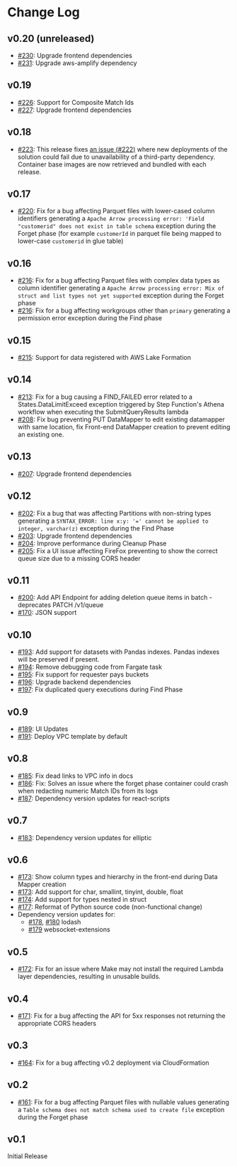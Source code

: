# Change Log

## v0.20 (unreleased)

- [#230](https://github.com/awslabs/amazon-s3-find-and-forget/pull/230): Upgrade
  frontend dependencies
- [#231](https://github.com/awslabs/amazon-s3-find-and-forget/pull/231): Upgrade
  aws-amplify dependency

## v0.19

- [#226](https://github.com/awslabs/amazon-s3-find-and-forget/pull/226): Support
  for Composite Match Ids
- [#227](https://github.com/awslabs/amazon-s3-find-and-forget/pull/227): Upgrade
  frontend dependencies

## v0.18

- [#223](https://github.com/awslabs/amazon-s3-find-and-forget/pull/223): This
  release fixes
  [an issue (#222)](https://github.com/awslabs/amazon-s3-find-and-forget/issues/222)
  where new deployments of the solution could fail due to unavailability of a
  third-party dependency. Container base images are now retrieved and bundled
  with each release.

## v0.17

- [#220](https://github.com/awslabs/amazon-s3-find-and-forget/pull/220): Fix for
  a bug affecting Parquet files with lower-cased column identifiers generating a
  `Apache Arrow processing error: 'Field "customerid" does not exist in table schema`
  exception during the Forget phase (for example `customerId` in parquet file
  being mapped to lower-case `customerid` in glue table)

## v0.16

- [#216](https://github.com/awslabs/amazon-s3-find-and-forget/pull/216): Fix for
  a bug affecting Parquet files with complex data types as column identifier
  generating a
  `Apache Arrow processing error: Mix of struct and list types not yet supported`
  exception during the Forget phase
- [#216](https://github.com/awslabs/amazon-s3-find-and-forget/pull/216): Fix for
  a bug affecting workgroups other than `primary` generating a permission error
  exception during the Find phase

## v0.15

- [#215](https://github.com/awslabs/amazon-s3-find-and-forget/pull/215): Support
  for data registered with AWS Lake Formation

## v0.14

- [#213](https://github.com/awslabs/amazon-s3-find-and-forget/pull/213): Fix for
  a bug causing a FIND_FAILED error related to a States.DataLimitExceed
  exception triggered by Step Function's Athena workflow when executing the
  SubmitQueryResults lambda
- [#208](https://github.com/awslabs/amazon-s3-find-and-forget/pull/208): Fix bug
  preventing PUT DataMapper to edit existing datamapper with same location, fix
  Front-end DataMapper creation to prevent editing an existing one.

## v0.13

- [#207](https://github.com/awslabs/amazon-s3-find-and-forget/pull/207): Upgrade
  frontend dependencies

## v0.12

- [#202](https://github.com/awslabs/amazon-s3-find-and-forget/pull/202): Fix a
  bug that was affecting Partitions with non-string types generating a
  `SYNTAX_ERROR: line x:y: '=' cannot be applied to integer, varchar(z)`
  exception during the Find Phase
- [#203](https://github.com/awslabs/amazon-s3-find-and-forget/pull/203): Upgrade
  frontend dependencies
- [#204](https://github.com/awslabs/amazon-s3-find-and-forget/pull/204): Improve
  performance during Cleanup Phase
- [#205](https://github.com/awslabs/amazon-s3-find-and-forget/pull/205): Fix a
  UI issue affecting FireFox preventing to show the correct queue size due to a
  missing CORS header

## v0.11

- [#200](https://github.com/awslabs/amazon-s3-find-and-forget/pull/200): Add API
  Endpoint for adding deletion queue items in batch - deprecates PATCH /v1/queue
- [#170](https://github.com/awslabs/amazon-s3-find-and-forget/pull/170): JSON
  support

## v0.10

- [#193](https://github.com/awslabs/amazon-s3-find-and-forget/pull/193): Add
  support for datasets with Pandas indexes. Pandas indexes will be preserved if
  present.
- [#194](https://github.com/awslabs/amazon-s3-find-and-forget/pull/194): Remove
  debugging code from Fargate task
- [#195](https://github.com/awslabs/amazon-s3-find-and-forget/pull/195): Fix
  support for requester pays buckets
- [#196](https://github.com/awslabs/amazon-s3-find-and-forget/pull/196): Upgrade
  backend dependencies
- [#197](https://github.com/awslabs/amazon-s3-find-and-forget/pull/197): Fix
  duplicated query executions during Find Phase

## v0.9

- [#189](https://github.com/awslabs/amazon-s3-find-and-forget/pull/189): UI
  Updates
- [#191](https://github.com/awslabs/amazon-s3-find-and-forget/pull/191): Deploy
  VPC template by default

## v0.8

- [#185](https://github.com/awslabs/amazon-s3-find-and-forget/pull/185): Fix
  dead links to VPC info in docs
- [#186](https://github.com/awslabs/amazon-s3-find-and-forget/pull/186): Fix:
  Solves an issue where the forget phase container could crash when redacting
  numeric Match IDs from its logs
- [#187](https://github.com/awslabs/amazon-s3-find-and-forget/pull/187):
  Dependency version updates for react-scripts

## v0.7

- [#183](https://github.com/awslabs/amazon-s3-find-and-forget/pull/183):
  Dependency version updates for elliptic

## v0.6

- [#173](https://github.com/awslabs/amazon-s3-find-and-forget/pull/173): Show
  column types and hierarchy in the front-end during Data Mapper creation
- [#173](https://github.com/awslabs/amazon-s3-find-and-forget/pull/173): Add
  support for char, smallint, tinyint, double, float
- [#174](https://github.com/awslabs/amazon-s3-find-and-forget/pull/174): Add
  support for types nested in struct
- [#177](https://github.com/awslabs/amazon-s3-find-and-forget/pull/177):
  Reformat of Python source code (non-functional change)
- Dependency version updates for:
  - [#178](https://github.com/awslabs/amazon-s3-find-and-forget/pull/178),
    [#180](https://github.com/awslabs/amazon-s3-find-and-forget/pull/180) lodash
  - [#179](https://github.com/awslabs/amazon-s3-find-and-forget/pull/179)
    websocket-extensions

## v0.5

- [#172](https://github.com/awslabs/amazon-s3-find-and-forget/pull/172): Fix for
  an issue where Make may not install the required Lambda layer dependencies,
  resulting in unusable builds.

## v0.4

- [#171](https://github.com/awslabs/amazon-s3-find-and-forget/pull/171): Fix for
  a bug affecting the API for 5xx responses not returning the appropriate CORS
  headers

## v0.3

- [#164](https://github.com/awslabs/amazon-s3-find-and-forget/pull/164): Fix for
  a bug affecting v0.2 deployment via CloudFormation

## v0.2

- [#161](https://github.com/awslabs/amazon-s3-find-and-forget/pull/161): Fix for
  a bug affecting Parquet files with nullable values generating a
  `Table schema does not match schema used to create file` exception during the
  Forget phase

## v0.1

Initial Release
